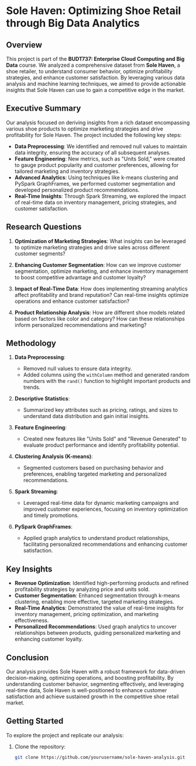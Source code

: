 # Sole Haven: Optimizing Shoe Retail through Big Data Analytics

## Overview

This project is part of the **BUDT737: Enterprise Cloud Computing and Big Data** course. We analyzed a comprehensive dataset from **Sole Haven**, a shoe retailer, to understand consumer behavior, optimize profitability strategies, and enhance customer satisfaction. By leveraging various data analysis and machine learning techniques, we aimed to provide actionable insights that Sole Haven can use to gain a competitive edge in the market.

## Executive Summary

Our analysis focused on deriving insights from a rich dataset encompassing various shoe products to optimize marketing strategies and drive profitability for Sole Haven. The project included the following key steps:

- **Data Preprocessing**: We identified and removed null values to maintain data integrity, ensuring the accuracy of all subsequent analyses.
- **Feature Engineering**: New metrics, such as "Units Sold," were created to gauge product popularity and customer preferences, allowing for tailored marketing and inventory strategies.
- **Advanced Analytics**: Using techniques like k-means clustering and PySpark GraphFrames, we performed customer segmentation and developed personalized product recommendations.
- **Real-Time Insights**: Through Spark Streaming, we explored the impact of real-time data on inventory management, pricing strategies, and customer satisfaction.

## Research Questions

1. **Optimization of Marketing Strategies**: What insights can be leveraged to optimize marketing strategies and drive sales across different customer segments?
   
2. **Enhancing Customer Segmentation**: How can we improve customer segmentation, optimize marketing, and enhance inventory management to boost competitive advantage and customer loyalty?
   
3. **Impact of Real-Time Data**: How does implementing streaming analytics affect profitability and brand reputation? Can real-time insights optimize operations and enhance customer satisfaction?

4. **Product Relationship Analysis**: How are different shoe models related based on factors like color and category? How can these relationships inform personalized recommendations and marketing?

## Methodology

1. **Data Preprocessing**: 
   - Removed null values to ensure data integrity.
   - Added columns using the `withColumn` method and generated random numbers with the `rand()` function to highlight important products and trends.

2. **Descriptive Statistics**: 
   - Summarized key attributes such as pricing, ratings, and sizes to understand data distribution and gain initial insights.

3. **Feature Engineering**: 
   - Created new features like "Units Sold" and "Revenue Generated" to evaluate product performance and identify profitability potential.

4. **Clustering Analysis (K-means)**: 
   - Segmented customers based on purchasing behavior and preferences, enabling targeted marketing and personalized recommendations.

5. **Spark Streaming**: 
   - Leveraged real-time data for dynamic marketing campaigns and improved customer experiences, focusing on inventory optimization and timely promotions.

6. **PySpark GraphFrames**: 
   - Applied graph analytics to understand product relationships, facilitating personalized recommendations and enhancing customer satisfaction.

## Key Insights

- **Revenue Optimization**: Identified high-performing products and refined profitability strategies by analyzing price and units sold.
- **Customer Segmentation**: Enhanced segmentation through k-means clustering, enabling more effective, targeted marketing strategies.
- **Real-Time Analytics**: Demonstrated the value of real-time insights for inventory management, pricing optimization, and marketing effectiveness.
- **Personalized Recommendations**: Used graph analytics to uncover relationships between products, guiding personalized marketing and enhancing customer loyalty.

## Conclusion

Our analysis provides Sole Haven with a robust framework for data-driven decision-making, optimizing operations, and boosting profitability. By understanding customer behavior, segmenting effectively, and leveraging real-time data, Sole Haven is well-positioned to enhance customer satisfaction and achieve sustained growth in the competitive shoe retail market.

## Getting Started

To explore the project and replicate our analysis:

1. Clone the repository:  
   ```bash
   git clone https://github.com/yourusername/sole-haven-analysis.git
